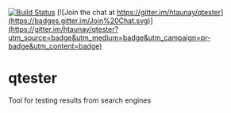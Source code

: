 [![Build Status](https://travis-ci.org/htaunay/qtester.svg?branch=master)](https://travis-ci.org/htaunay/qtester)
[![Join the chat at https://gitter.im/htaunay/qtester](https://badges.gitter.im/Join%20Chat.svg)](https://gitter.im/htaunay/qtester?utm_source=badge&utm_medium=badge&utm_campaign=pr-badge&utm_content=badge)

# qtester

Tool for testing results from search engines
